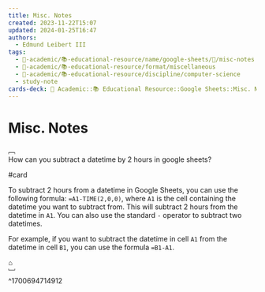 ```yaml
---
title: Misc. Notes
created: 2023-11-22T15:07
updated: 2024-01-25T16:47
authors:
  - Edmund Leibert III
tags:
  - 🔴-academic/📚-educational-resource/name/google-sheets/🔖/misc-notes
  - 🔴-academic/📚-educational-resource/format/miscellaneous
  - 🔴-academic/📚-educational-resource/discipline/computer-science
  - study-note
cards-deck: 🔴 Academic::📚 Educational Resource::Google Sheets::Misc. Notes
---
```


# Misc. Notes


﹇<br>
How can you subtract a datetime by 2 hours in google sheets?

#card 

To subtract 2 hours from a datetime in Google Sheets, you can use the following formula: `=A1-TIME(2,0,0)`, where `A1` is the cell containing the datetime you want to subtract from. This will subtract 2 hours from the datetime in `A1`. You can also use the standard `-` operator to subtract two datetimes. 

For example, if you want to subtract the datetime in cell `A1` from the datetime in cell `B1`, you can use the formula `=B1-A1`. 

⌂
<br>﹈<br>^1700694714912


